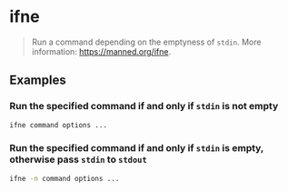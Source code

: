 # ifne

> Run a command depending on the emptyness of `stdin`. More information: <https://manned.org/ifne>.

## Examples

### Run the specified command if and only if `stdin` is not empty

```bash
ifne command options ...
```

### Run the specified command if and only if `stdin` is empty, otherwise pass `stdin` to `stdout`

```bash
ifne -n command options ...
```
